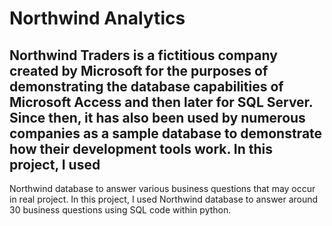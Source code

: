 # Northwind Analytics
## Northwind Traders is a fictitious company created by Microsoft for the purposes of demonstrating the database capabilities of Microsoft Access and then later for SQL Server. Since then, it has also been used by numerous companies as a sample database to demonstrate how their development tools work. In this project, I used
Northwind database to answer various business questions that may occur in real project. In this project, I used Northwind database to answer around 30 business questions
using SQL code within python.